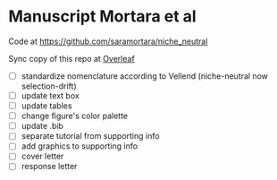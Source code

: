 # Manuscript Mortara et al

Code at https://github.com/saramortara/niche_neutral

Sync copy of this repo at [Overleaf](https://www.overleaf.com/project/5d1d047e8ca02e5f56d3d212)

- [ ] standardize nomenclature according to Vellend (niche-neutral now selection-drift)
- [ ] update text box
- [ ] update tables
- [ ] change figure's color palette
- [ ] update .bib
- [ ] separate tutorial from supporting info
- [ ] add graphics to supporting info
- [ ] cover letter
- [ ] response letter
